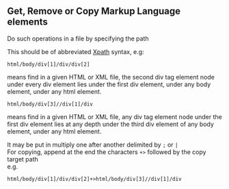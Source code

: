 ## Get, Remove or Copy Markup Language elements   

Do such operations in a file by specifying the path    

This should be of abbreviated [Xpath](https://www.w3.org/TR/1999/REC-xpath-19991116/#path-abbrev) syntax, e.g:    

```html/body/div[1]/div/div[2]```     

means find in a given HTML or XML file, the second div tag element node under every div element lies under the first div element, under any body element, under any html element.    

```html/body/div[3]//div[1]/div```    

means find in a given HTML or XML file, any div tag element node under the first div element lies at any depth under the third div element of any body element, under any html element.    

It may be put in multiply one after another delimited by ```;``` or ```|```    
For copying, append at the end the characters ```+>``` followed by the copy target path    
e.g.    

```html/body/div[1]/div/div[2]+>html/body/div[3]//div[1]/div```   
